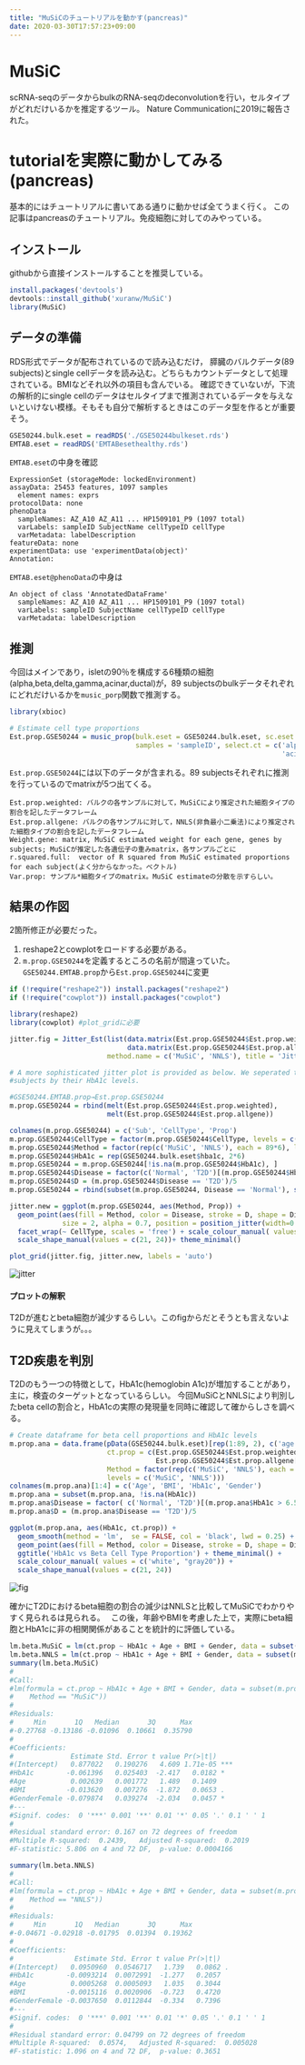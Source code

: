 ```yaml
---
title: "MuSiCのチュートリアルを動かす(pancreas)"
date: 2020-03-30T17:57:23+09:00
---
```


# MuSiC 
scRNA-seqのデータからbulkのRNA-seqのdeconvolutionを行い，セルタイプがどれだけいるかを推定するツール。 
Nature Communicationに2019に報告された。

# tutorialを実際に動かしてみる(pancreas) 
基本的にはチュートリアルに書いてある通りに動かせば全てうまく行く。
この記事はpancreasのチュートリアル。免疫細胞に対してのみやっている。

## インストール 
githubから直接インストールすることを推奨している。
```r
install.packages('devtools')
devtools::install_github('xuranw/MuSiC')
library(MuSiC)
```

## データの準備　
RDS形式でデータが配布されているので読み込むだけ，
膵臓のバルクデータ(89 subjects)とsingle cellデータを読み込む。どちらもカウントデータとして処理されている。BMIなどそれ以外の項目も含んでいる。
確認できていないが，下流の解析的にsingle cellのデータはセルタイプまで推測されているデータを与えないといけない模様。そもそも自分で解析するときはこのデータ型を作るとが重要そう。

```r
GSE50244.bulk.eset = readRDS('./GSE50244bulkeset.rds')
EMTAB.eset = readRDS('EMTABesethealthy.rds')
```
`EMTAB.eset`の中身を確認
```
ExpressionSet (storageMode: lockedEnvironment)
assayData: 25453 features, 1097 samples 
  element names: exprs 
protocolData: none
phenoData
  sampleNames: AZ_A10 AZ_A11 ... HP1509101_P9 (1097 total)
  varLabels: sampleID SubjectName cellTypeID cellType
  varMetadata: labelDescription
featureData: none
experimentData: use 'experimentData(object)'
Annotation: 
```
`EMTAB.eset@phenoData`の中身は
```
An object of class 'AnnotatedDataFrame'
  sampleNames: AZ_A10 AZ_A11 ... HP1509101_P9 (1097 total)
  varLabels: sampleID SubjectName cellTypeID cellType
  varMetadata: labelDescription
```


## 推測 
今回はメインであり，isletの90％を構成する6種類の細胞(alpha,beta,delta,gamma,acinar,ductal)が，89 subjectsのbulkデータそれぞれにどれだけいるかを`music_porp`関数で推測する。

```r
library(xbioc)

# Estimate cell type proportions
Est.prop.GSE50244 = music_prop(bulk.eset = GSE50244.bulk.eset, sc.eset = EMTAB.eset, clusters = 'cellType',
                               samples = 'sampleID', select.ct = c('alpha', 'beta', 'delta', 'gamma',
                                                                   'acinar', 'ductal'), verbose = F)
```
`Est.prop.GSE50244`には以下のデータが含まれる。89 subjectsそれぞれに推測を行っているのでmatrixが5つ出てくる。
```
Est.prop.weighted: バルクの各サンプルに対して，MuSiCにより推定された細胞タイプの割合を記したデータフレーム 
Est.prop.allgene: バルクの各サンプルに対して，NNLS(非負最小二乗法)により推定された細胞タイプの割合を記したデータフレーム 
Weight.gene: matrix, MuSiC estimated weight for each gene, genes by subjects; MuSiCが推定した各遺伝子の重みmatrix，各サンプルごとに
r.squared.full:  vector of R squared from MuSiC estimated proportions for each subject(よく分からなかった。ベクトル)
Var.prop: サンプル*細胞タイプのmatrix。MuSiC estimateの分散を示すらしい。
```

## 結果の作図　
2箇所修正が必要だった。
1. reshape2とcowplotをロードする必要がある。
2. `m.prop.GSE50244`を定義するところの名前が間違っていた。`GSE50244.EMTAB.prop`から`Est.prop.GSE50244`に変更　

```r
if (!require("reshape2")) install.packages("reshape2")
if (!require("cowplot")) install.packages("cowplot")

library(reshape2)
library(cowplot) #plot_gridに必要

jitter.fig = Jitter_Est(list(data.matrix(Est.prop.GSE50244$Est.prop.weighted),
                             data.matrix(Est.prop.GSE50244$Est.prop.allgene)),
                        method.name = c('MuSiC', 'NNLS'), title = 'Jitter plot of Est Proportions')

# A more sophisticated jitter plot is provided as below. We seperated the T2D subjects and normal
#subjects by their HbA1c levels.

#GSE50244.EMTAB.prop→Est.prop.GSE50244
m.prop.GSE50244 = rbind(melt(Est.prop.GSE50244$Est.prop.weighted),
                        melt(Est.prop.GSE50244$Est.prop.allgene))

colnames(m.prop.GSE50244) = c('Sub', 'CellType', 'Prop')
m.prop.GSE50244$CellType = factor(m.prop.GSE50244$CellType, levels = c('alpha', 'beta', 'delta', 'gamma', 'acinar', 'ductal'))
m.prop.GSE50244$Method = factor(rep(c('MuSiC', 'NNLS'), each = 89*6), levels = c('MuSiC', 'NNLS'))
m.prop.GSE50244$HbA1c = rep(GSE50244.bulk.eset$hba1c, 2*6)
m.prop.GSE50244 = m.prop.GSE50244[!is.na(m.prop.GSE50244$HbA1c), ]
m.prop.GSE50244$Disease = factor(c('Normal', 'T2D')[(m.prop.GSE50244$HbA1c > 6.5)+1], levels = c('Normal', 'T2D'))
m.prop.GSE50244$D = (m.prop.GSE50244$Disease == 'T2D')/5
m.prop.GSE50244 = rbind(subset(m.prop.GSE50244, Disease == 'Normal'), subset(m.prop.GSE50244, Disease != 'Normal'))

jitter.new = ggplot(m.prop.GSE50244, aes(Method, Prop)) +
  geom_point(aes(fill = Method, color = Disease, stroke = D, shape = Disease),
             size = 2, alpha = 0.7, position = position_jitter(width=0.25, height=0)) +
  facet_wrap(~ CellType, scales = 'free') + scale_colour_manual( values = c('white', "gray20")) +
  scale_shape_manual(values = c(21, 24))+ theme_minimal()

plot_grid(jitter.fig, jitter.new, labels = 'auto')
```

![jitter](https://xuranw.github.io/MuSiC/articles/images/GSE50244jitter.jpg)


#### プロットの解釈 
T2Dが進むとbeta細胞が減少するらしい。このfigからだとそうとも言えないように見えてしまうが。。。 

## T2D疾患を判別 
T2Dのもう一つの特徴として，HbA1c(hemoglobin A1c)が増加することがあり，主に，検査のターゲットとなっているらしい。
今回MuSiCとNNLSにより判別したbeta cellの割合と，HbA1cの実際の発現量を同時に確認して確からしさを調べる。 

```r
# Create dataframe for beta cell proportions and HbA1c levels
m.prop.ana = data.frame(pData(GSE50244.bulk.eset)[rep(1:89, 2), c('age', 'bmi', 'hba1c', 'gender')],
                        ct.prop = c(Est.prop.GSE50244$Est.prop.weighted[, 2], 
                                    Est.prop.GSE50244$Est.prop.allgene[, 2]), 
                        Method = factor(rep(c('MuSiC', 'NNLS'), each = 89), 
                        levels = c('MuSiC', 'NNLS')))
colnames(m.prop.ana)[1:4] = c('Age', 'BMI', 'HbA1c', 'Gender')
m.prop.ana = subset(m.prop.ana, !is.na(HbA1c))
m.prop.ana$Disease = factor( c('Normal', 'T2D')[(m.prop.ana$HbA1c > 6.5) + 1], c('Normal', 'T2D') )
m.prop.ana$D = (m.prop.ana$Disease == 'T2D')/5

ggplot(m.prop.ana, aes(HbA1c, ct.prop)) + 
  geom_smooth(method = 'lm',  se = FALSE, col = 'black', lwd = 0.25) +
  geom_point(aes(fill = Method, color = Disease, stroke = D, shape = Disease), size = 2, alpha = 0.7) +  facet_wrap(~ Method) + 
  ggtitle('HbA1c vs Beta Cell Type Proportion') + theme_minimal() + 
  scale_colour_manual( values = c('white', "gray20")) + 
  scale_shape_manual(values = c(21, 24))
```

![fig](https://xuranw.github.io/MuSiC/articles/images/GSE50244beta.jpg) 

確かにT2Dにおけるbeta細胞の割合の減少はNNLSと比較してMuSiCでわかりやすく見られるは見られる。　
この後，年齢やBMIを考慮した上で，実際にbeta細胞とHbA1cに非の相関関係があることを統計的に評価している。 
```r
lm.beta.MuSiC = lm(ct.prop ~ HbA1c + Age + BMI + Gender, data = subset(m.prop.ana, Method == 'MuSiC'))
lm.beta.NNLS = lm(ct.prop ~ HbA1c + Age + BMI + Gender, data = subset(m.prop.ana, Method == 'NNLS'))
summary(lm.beta.MuSiC)
#
#Call:
#lm(formula = ct.prop ~ HbA1c + Age + BMI + Gender, data = subset(m.prop.ana,
#    Method == "MuSiC"))
#
#Residuals:
#     Min       1Q   Median       3Q      Max
#-0.27768 -0.13186 -0.01096  0.10661  0.35790
#
#Coefficients:
#              Estimate Std. Error t value Pr(>|t|)
#(Intercept)   0.877022   0.190276   4.609 1.71e-05 ***
#HbA1c        -0.061396   0.025403  -2.417   0.0182 *
#Age           0.002639   0.001772   1.489   0.1409
#BMI          -0.013620   0.007276  -1.872   0.0653 .
#GenderFemale -0.079874   0.039274  -2.034   0.0457 *
#---
#Signif. codes:  0 '***' 0.001 '**' 0.01 '*' 0.05 '.' 0.1 ' ' 1
#
#Residual standard error: 0.167 on 72 degrees of freedom
#Multiple R-squared:  0.2439,   Adjusted R-squared:  0.2019
#F-statistic: 5.806 on 4 and 72 DF,  p-value: 0.0004166

summary(lm.beta.NNLS)
#
#Call:
#lm(formula = ct.prop ~ HbA1c + Age + BMI + Gender, data = subset(m.prop.ana,
#    Method == "NNLS"))
#
#Residuals:
#     Min       1Q   Median       3Q      Max
#-0.04671 -0.02918 -0.01795  0.01394  0.19362
#
#Coefficients:
#               Estimate Std. Error t value Pr(>|t|)
#(Intercept)   0.0950960  0.0546717   1.739   0.0862 .
#HbA1c        -0.0093214  0.0072991  -1.277   0.2057
#Age           0.0005268  0.0005093   1.035   0.3044
#BMI          -0.0015116  0.0020906  -0.723   0.4720
#GenderFemale -0.0037650  0.0112844  -0.334   0.7396
#---
#Signif. codes:  0 '***' 0.001 '**' 0.01 '*' 0.05 '.' 0.1 ' ' 1
#
#Residual standard error: 0.04799 on 72 degrees of freedom
#Multiple R-squared:  0.0574,   Adjusted R-squared:  0.005028
#F-statistic: 1.096 on 4 and 72 DF,  p-value: 0.3651
```


